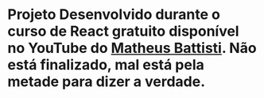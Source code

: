 # Projeto Desenvolvido durante o curso de React gratuito disponível no YouTube do <a href="https://www.youtube.com/c/MatheusBattisti">Matheus Battisti</a>. Não está finalizado, mal está pela metade para dizer a verdade.
